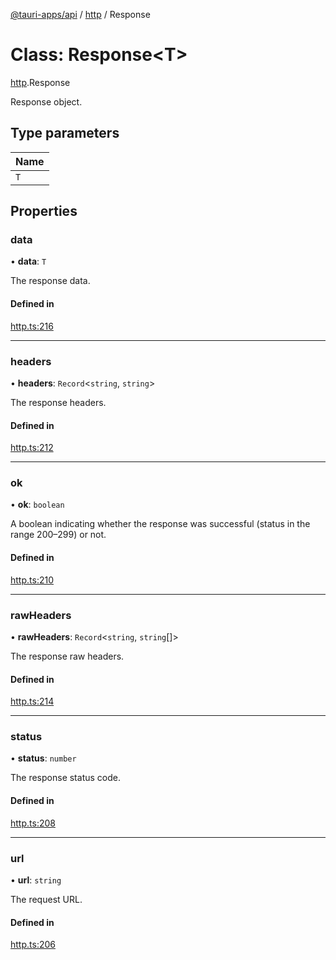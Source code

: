 [@tauri-apps/api](../README.md) / [http](../modules/http.md) / Response

# Class: Response<T\>

[http](../modules/http.md).Response

Response object.

## Type parameters

| Name |
| :------ |
| `T` |

## Properties

### data

• **data**: `T`

The response data.

#### Defined in

[http.ts:216](https://github.com/tauri-apps/tauri/blob/2c040ea/tooling/api/src/http.ts#L216)

___

### headers

• **headers**: `Record`<`string`, `string`\>

The response headers.

#### Defined in

[http.ts:212](https://github.com/tauri-apps/tauri/blob/2c040ea/tooling/api/src/http.ts#L212)

___

### ok

• **ok**: `boolean`

A boolean indicating whether the response was successful (status in the range 200–299) or not.

#### Defined in

[http.ts:210](https://github.com/tauri-apps/tauri/blob/2c040ea/tooling/api/src/http.ts#L210)

___

### rawHeaders

• **rawHeaders**: `Record`<`string`, `string`[]\>

The response raw headers.

#### Defined in

[http.ts:214](https://github.com/tauri-apps/tauri/blob/2c040ea/tooling/api/src/http.ts#L214)

___

### status

• **status**: `number`

The response status code.

#### Defined in

[http.ts:208](https://github.com/tauri-apps/tauri/blob/2c040ea/tooling/api/src/http.ts#L208)

___

### url

• **url**: `string`

The request URL.

#### Defined in

[http.ts:206](https://github.com/tauri-apps/tauri/blob/2c040ea/tooling/api/src/http.ts#L206)
